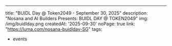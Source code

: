---
title: "BUIDL Day @ Token2049 - September 30, 2025"
description: "Nosana and AI Builders Presents: BUIDL DAY @ TOKEN2049"
img: /img/buidlday.png
createdAt: '2025-09-30'
noPage: true
link: "https://luma.com/nosana-buidlday-SG"
tags:
  - events
